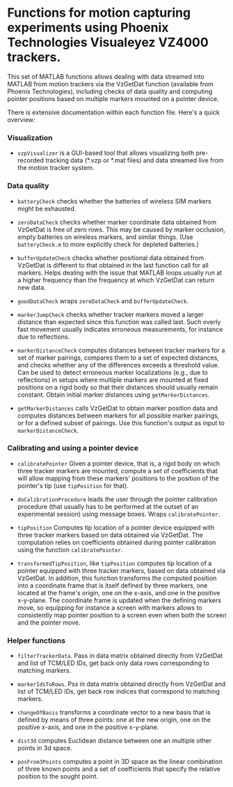 
# Functions for motion capturing experiments using Phoenix Technologies Visualeyez VZ4000 trackers.

This set of MATLAB functions allows dealing with data streamed into MATLAB from motion trackers via the VzGetDat function (available from Phoenix Technologies), including checks of data quality and computing pointer positions based on multiple markers mounted on a pointer device. 

There is extensive documentation within each function file. Here's a quick overview:

### Visualization

* `vzpVisualizer` is a GUI-based tool that allows visualizing both pre-recorded tracking data (\*.vzp or \*.mat files) and data streamed live from the motion tracker system.

### Data quality

* `batteryCheck` checks whether the batteries of wireless SIM markers might be exhausted.

* `zeroDataCheck` checks whether marker coordinate data obtained from VzGetDat is free of zero rows. This may be caused by marker occlusion, empty batteries on wireless markers, and similar things. (Use `batteryCheck.m` to
more explicitly check for depleted batteries.)

* `bufferUpdateCheck` checks whether positional data obtained from VzGetDat is different to that obtained in the last function call for all markers. Helps dealing with the issue that MATLAB loops usually run at a higher frequency than the frequency at which VzGetDat can return new data.

* `goodDataCheck` wraps `zeroDataCheck` and `bufferUpdateCheck`.

* `markerJumpCheck` checks whether tracker markers moved a larger distance than expected since this function was called last. Such overly fast movement usually indicates erroneous measurements, for instance due to reflections.

* `markerDistanceCheck` computes distances between tracker markers for a set of marker pairings, compares them to a set of expected distances, and checks whether any of the differences exceeds a threshold value. Can be used to detect erroneous marker localizations (e.g., due to reflections) in setups where multiple markers are mounted at fixed positions on a rigid body so that their distances should usually remain constant. Obtain initial marker distances using `getMarkerDistances`.

* `getMarkerDistances` calls VzGetDat to obtain marker position data and computes distances between markers for all possible marker pairings, or for a defined subset of pairings. Use this function's output as input to `markerDistanceCheck`.

### Calibrating and using a pointer device

* `calibratePointer` Given a pointer device, that is, a rigid body on which three tracker markers are mounted, compute a set of coefficients that will allow mapping from these markers' positions to the position of the pointer's tip (use `tipPosition` for that).

* `doCalibrationProcedure` leads the user through the pointer calibration procedure (that usually has to be performed at the outset of an experimental session) using message boxes. Wraps `calibratePointer`.

* `tipPosition` Computes tip location of a pointer device equipped with three tracker markers based on data obtained via VzGetDat. The computation relies on coefficients obtained during pointer calibration using the function `calibratePointer`.

* `transformedTipPosition`, like `tipPosition` computes tip location of a pointer equipped with three tracker markers, based on data obtained via VzGetDat. In addition, this function transforms the computed position into a coordinate frame that is itself defined by three markers, one located at the frame's origin, one on the x-axis, and one in the positive x-y-plane. The coordinate frame is updated when the defining markers move, so equipping for instance a screen with markers allows to consistently map pointer position to a screen even when both the screen and the pointer move.

### Helper functions

* `filterTrackerData`. Pass in data matrix obtained directly from VzGetDat and list of TCM/LED IDs, get back only data rows corresponding to matching markers. 

* `markerIdsToRows`. Pss in data matrix obtained directly from VzGetDat and list of TCM/LED IDs, get back row indices that correspond to matching markers. 

* `changeOfBasis` transforms a coordinate vector to a new basis that is defined by means of three points: one at the new origin, one on the positive x-axis, and one in the positive x-y-plane. 

* `dist3d` computes Euclidean distance between one an multiple other points in 3d space.

* `posFrom3Points` computes a point in 3D space as the linear combination of three known points and a set of coefficients that specify the relative position to the sought point.





